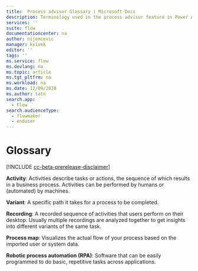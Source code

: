 ```yaml
---
title:  Process advisor Glossary | Microsoft Docs
description: Terminology used in the process advisor feature in Power Automate.
services: ''
suite: flow
documentationcenter: na
author: nijemcevic 
manager: kvivek
editor: ''
tags: ''
ms.service: flow
ms.devlang: na
ms.topic: article
ms.tgt_pltfrm: na
ms.workload: na
ms.date: 12/09/2020
ms.author: tatn
search.app: 
  - Flow
search.audienceType: 
  - flowmaker
  - enduser
---
```

# Glossary

[!INCLUDE [cc-beta-prerelease-disclaimer](includes/cc-beta-prerelease-disclaimer.md)]

**Activity**: Activities describe tasks or actions, the sequence of which results in a business process. Activities can be performed by humans or (automated) by machines.

**Variant**: A specific path it takes for a process to be completed.

**Recording**: A recorded sequence of activities that users perform on their desktop. Usually multiple recordings are analyzed together to get insights into different variants of the same task.

**Process map**: Visualizes the actual flow of your process based on the imported user or system data.

**Robotic process automation (RPA)**: Software that can be easily programmed to do basic, repetitive tasks across applications.
